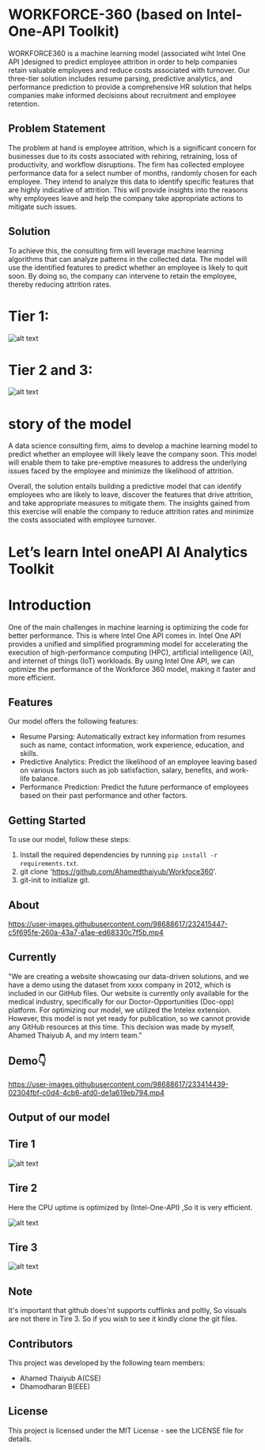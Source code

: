 
# WORKFORCE-360    (based on Intel-One-API Toolkit)
WORKFORCE360 is a machine learning model  (associated wiht Intel One API )designed to predict employee attrition in order to help companies retain valuable employees and reduce costs associated with turnover. Our three-tier solution includes resume parsing, predictive analytics, and performance prediction to provide a comprehensive HR solution that helps companies make informed decisions about recruitment and employee retention.
## Problem Statement

The problem at hand is employee attrition, which is a significant concern for businesses due to its costs associated with rehiring, retraining, loss of productivity, and workflow disruptions. The firm has collected employee performance data for a select number of months, randomly chosen for each employee. They intend to analyze this data to identify specific features that are highly indicative of attrition. This will provide insights into the reasons why employees leave and help the company take appropriate actions to mitigate such issues.


## Solution

To achieve this, the consulting firm will leverage machine learning algorithms that can analyze patterns in the collected data. The model will use the identified features to predict whether an employee is likely to quit soon. By doing so, the company can intervene to retain the employee, thereby reducing attrition rates.

# Tier 1:

![alt text](https://github.com/Ahamedthaiyub/Workfoce360/blob/main/objects/Screenshot%20(252).png?raw=true)

# Tier 2 and 3:

![alt text](https://github.com/Ahamedthaiyub/Workfoce360/blob/main/objects/Screenshot%20(251).png?raw=true)


# story of the model

 A data science consulting firm, aims to develop a machine learning model to predict whether an employee will likely leave the company soon. This model will enable them to take pre-emptive measures to address the underlying issues faced by the employee and minimize the likelihood of attrition.



Overall, the solution entails building a predictive model that can identify employees who are likely to leave, discover the features that drive attrition, and take appropriate measures to mitigate them. The insights gained from this exercise will enable the company to reduce attrition rates and minimize the costs associated with employee turnover.

# Let’s learn Intel oneAPI AI Analytics Toolkit​
# Introduction

One of the main challenges in machine learning is optimizing the code for better performance. This is where Intel One API comes in. Intel One API provides a unified and simplified programming model for accelerating the execution of high-performance computing (HPC), artificial intelligence (AI), and internet of things (IoT) workloads. By using Intel One API, we can optimize the performance of the Workforce 360 model, making it faster and more efficient.



## Features

Our model offers the following features:

- Resume Parsing: Automatically extract key information from resumes such as name, contact information, work experience, education, and skills.
- Predictive Analytics: Predict the likelihood of an employee leaving based on various factors such as job satisfaction, salary, benefits, and work-life balance.
- Performance Prediction: Predict the future performance of employees based on their past performance and other factors.

## Getting Started

To use our model, follow these steps:

1. Install the required dependencies by running `pip install -r requirements.txt`.
2. git clone 'https://github.com/Ahamedthaiyub/Workfoce360'.
3. git-init to initialize git.



## About


https://user-images.githubusercontent.com/98688617/232415447-c5f695fe-260a-43a7-a1ae-ed68330c7f5b.mp4


## Currently
"We are creating a website showcasing our data-driven solutions, and we have a demo using the dataset from xxxx company in 2012, which is included in our GitHub files. Our website is currently only available for the medical industry, specifically for our Doctor-Opportunities (Doc-opp) platform. For optimizing our model, we utilized the Intelex extension. However, this model is not yet ready for publication, so we cannot provide any GitHub resources at this time. This decision was made by myself, Ahamed Thaiyub A, and my intern team."
## Demo👇



https://user-images.githubusercontent.com/98688617/233414439-02304fbf-c0d4-4cb6-afd0-de1a619eb794.mp4


## Output of our model
## Tire 1
![alt text](https://github.com/Ahamedthaiyub/Workfoce360/blob/main/objects/Screenshot%20(258).png?raw=true)
## Tire 2 
Here the CPU uptime is optimized by (Intel-One-API) ,So it is very efficient.

![alt text](https://github.com/Ahamedthaiyub/Workfoce360/blob/main/objects/Screenshot%20(257).png?raw=true)
## Tire 3
![alt text](https://github.com/Ahamedthaiyub/Workfoce360/blob/main/objects/Screenshot%20(256).png?raw=true)

## Note 
It's important that github does'nt supports cufflinks and poltly, So visuals are not there in  Tire 3. So if you wish to see it kindly clone the git files.

## Contributors

This project was developed by the following team members:

- Ahamed Thaiyub A(CSE)
- Dhamodharan B(EEE)

## License

This project is licensed under the MIT License - see the LICENSE file for details.
